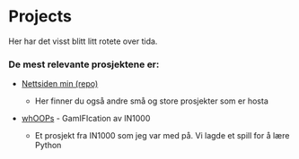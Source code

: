 # Projects

Her har det visst blitt litt rotete over tida.

### De mest relevante prosjektene er:

- [Nettsiden min (repo)](https://github.com/ka-thas/kathas.tech)
  - Her finner du også andre små og store prosjekter som er hosta

- [whOOPs](https://github.com/ka-thas/whOOPs) - GamIFIcation av IN1000
  - Et prosjekt fra IN1000 som jeg var med på. Vi lagde et spill for å lære Python